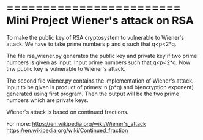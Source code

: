========================
Mini Project
Wiener's attack on RSA
========================

To make the public key of RSA cryptosystem to vulnerable to Wiener's attack. We have to take prime numbers p and q such that q<p<2*q.

The file rsa_wiener.py generates the public key and private key if two prime numbers is given as input. Input prime numbers such that q<p<2*q. Now thw public key is vulnerable to Wiener's attack.

The second file wiener.py contains the implementation of Wiener's attack.
Input to be given is product of primes: n (p*q) and b(encryption exponent) generated using first program. Then the output will be the two prime numbers which are private keys.

Wiener's attack is based on continued fractions.

For more:
https://en.wikipedia.org/wiki/Wiener's_attack
https://en.wikipedia.org/wiki/Continued_fraction
